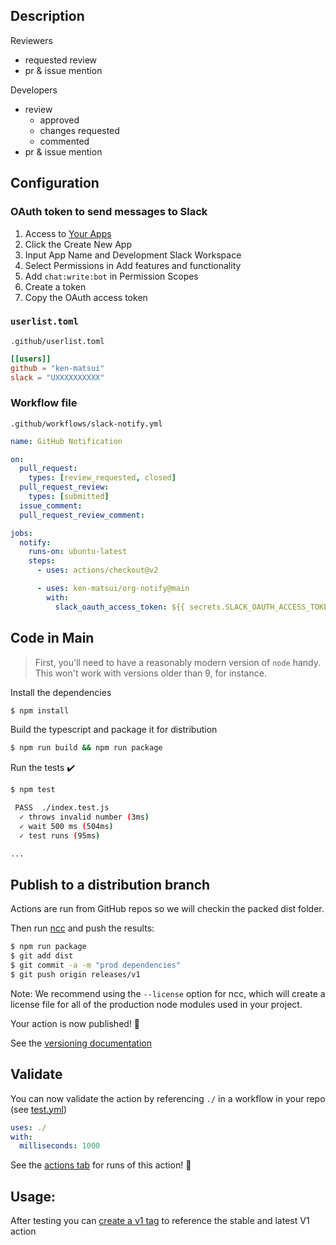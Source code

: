 

## Description

Reviewers
* requested review
* pr & issue mention

Developers
* review
  * approved
  * changes requested
  * commented
* pr & issue mention

## Configuration

### OAuth token to send messages to Slack

1. Access to [Your Apps](https://api.slack.com/apps)
2. Click the Create New App
3. Input App Name and Development Slack Workspace
4. Select Permissions in Add features and functionality
5. Add `chat:write:bot` in Permission Scopes
6. Create a token
7. Copy the OAuth access token

### `userlist.toml`

`.github/userlist.toml`

```toml
[[users]]
github = "ken-matsui"
slack = "UXXXXXXXXXX"
```

### Workflow file

`.github/workflows/slack-notify.yml`

```yaml
name: GitHub Notification

on:
  pull_request:
    types: [review_requested, closed]
  pull_request_review:
    types: [submitted]
  issue_comment:
  pull_request_review_comment:

jobs:
  notify:
    runs-on: ubuntu-latest
    steps:
      - uses: actions/checkout@v2

      - uses: ken-matsui/org-notify@main
        with:
          slack_oauth_access_token: ${{ secrets.SLACK_OAUTH_ACCESS_TOKEN }}
```

## Code in Main

> First, you'll need to have a reasonably modern version of `node` handy. This won't work with versions older than 9, for instance.

Install the dependencies
```bash
$ npm install
```

Build the typescript and package it for distribution
```bash
$ npm run build && npm run package
```

Run the tests :heavy_check_mark:
```bash
$ npm test

 PASS  ./index.test.js
  ✓ throws invalid number (3ms)
  ✓ wait 500 ms (504ms)
  ✓ test runs (95ms)

...
```

## Publish to a distribution branch

Actions are run from GitHub repos so we will checkin the packed dist folder.

Then run [ncc](https://github.com/zeit/ncc) and push the results:
```bash
$ npm run package
$ git add dist
$ git commit -a -m "prod dependencies"
$ git push origin releases/v1
```

Note: We recommend using the `--license` option for ncc, which will create a license file for all of the production node modules used in your project.

Your action is now published! :rocket:

See the [versioning documentation](https://github.com/actions/toolkit/blob/master/docs/action-versioning.md)

## Validate

You can now validate the action by referencing `./` in a workflow in your repo (see [test.yml](.github/workflows/test.yml))

```yaml
uses: ./
with:
  milliseconds: 1000
```

See the [actions tab](https://github.com/actions/typescript-action/actions) for runs of this action! :rocket:

## Usage:

After testing you can [create a v1 tag](https://github.com/actions/toolkit/blob/master/docs/action-versioning.md) to reference the stable and latest V1 action
